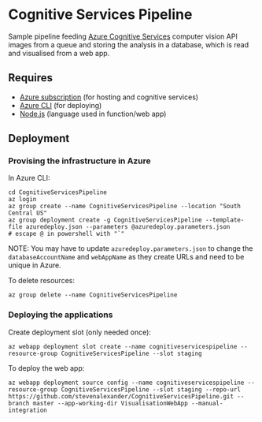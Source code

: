 # Cognitive Services Pipeline

Sample pipeline feeding [Azure Cognitive Services](https://azure.microsoft.com/en-gb/services/cognitive-services/) computer vision API images from a queue and storing the analysis in a database, which is read and visualised from a web app.

## Requires

* [Azure subscription](https://azure.microsoft.com/en-us/) (for hosting and cognitive services)
* [Azure CLI](https://docs.microsoft.com/en-us/cli/azure/install-azure-cli?view=azure-cli-latest) (for deploying)
* [Node.js](https://nodejs.org/en/) (language used in function/web app)

## Deployment

### Provising the infrastructure in Azure

In Azure CLI:

```
cd CognitiveServicesPipeline
az login
az group create --name CognitiveServicesPipeline --location "South Central US"
az group deployment create -g CognitiveServicesPipeline --template-file azuredeploy.json --parameters @azuredeploy.parameters.json 
# escape @ in powershell with "`"
```

NOTE: You may have to update `azuredeploy.parameters.json` to change the `databaseAccountName` and `webAppName` as they create URLs and need to be unique in Azure. 

To delete resources:

```
az group delete --name CognitiveServicesPipeline
```

### Deploying the applications

Create deployment slot (only needed once):

```
az webapp deployment slot create --name cognitiveservicespipeline --resource-group CognitiveServicesPipeline --slot staging
```

To deploy the web app:

```
az webapp deployment source config --name cognitiveservicespipeline --resource-group CognitiveServicesPipeline --slot staging --repo-url https://github.com/stevenalexander/CognitiveServicesPipeline.git --branch master --app-working-dir VisualisationWebApp --manual-integration
```

